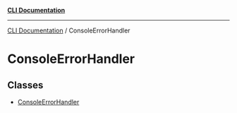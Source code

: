 [**CLI Documentation**](../README.md)

***

[CLI Documentation](../README.md) / ConsoleErrorHandler

# ConsoleErrorHandler

## Classes

- [ConsoleErrorHandler](classes/ConsoleErrorHandler.md)
